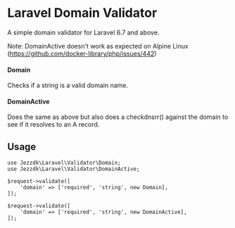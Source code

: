 Laravel Domain Validator
=================

A simple domain validator for Laravel 6.7 and above.

Note: DomainActive doesn't work as expected on Alpine Linux (https://github.com/docker-library/php/issues/442)

#### Domain

Checks if a string is a valid domain name.

#### DomainActive

Does the same as above but also does a checkdnsrr() against the domain to see if it resolves to an A record.

## Usage

```
use Jezzdk\Laravel\Validator\Domain;
use Jezzdk\Laravel\Validator\DomainActive;

$request->validate([
    'domain' => ['required', 'string', new Domain],
]);

$request->validate([
    'domain' => ['required', 'string', new DomainActive],
]);
```
